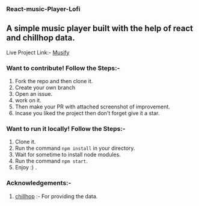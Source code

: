 ### React-music-Player-Lofi

## A simple music player built with the help of react and chillhop data.


Live Project Link:- [Musify]()


### Want to contribute! Follow the Steps:- 

1. Fork the repo and then clone it.
2. Create your own branch 
3. Open an issue.
4. work on it.
5. Then make your PR with attached screenshot of improvement.
6. Incase you liked the project then don't forget give it a star.


### Want to run it locally! Follow the Steps:-

1. Clone it.
2. Run the command `npm install` in your directory.
3. Wait for sometime to install node modules.
4. Run the command `npm start`.
5. Enjoy :) .

### Acknowledgements:- 

1. [chillhop](https:chillhop.com) :- For providing the data.


